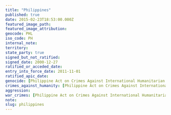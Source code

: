 ```yaml
---
title: "Philippines"
published: true
date: 2015-02-23T18:53:00.000Z
featured_image_path:
featured_image_attribution:
geocode: PHL
iso_code: PH
internal_note:
territory:
state_party: true
signed_but_not_ratified:
signed_date: 2000-12-27
ratified_or_acceded_date:
entry_into_force_date: 2011-11-01
ratified_apic_date:
genocide: [Philippine Act on Crimes Against International Humanitarian Law - Chapter III - Section 5](https://iccdb.hrlc.net/data/doc/411/keyword/46/)
crimes_against_humanity: [Philippine Act on Crimes Against International Humanitarian Law - Chapter III - Section 6](https://iccdb.hrlc.net/data/doc/411/keyword/13/)
aggression:
war_crimes: [Philippine Act on Crimes Against International Humanitarian Law - Chapter III - Section 4](https://iccdb.hrlc.net/data/doc/411/keyword/145/l)
note:
slug: philippines
---
```

